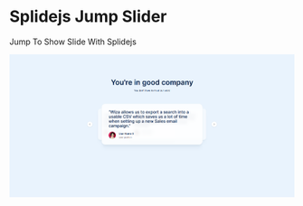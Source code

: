 # Splidejs Jump Slider
Jump To Show Slide With Splidejs 

[![Splidejs Jump Slider](./assets/images/github-preview.png?raw=true "Splidejs Jump Slider")](https://developer-zahid.github.io/Splidejs-Jump-Slider/)